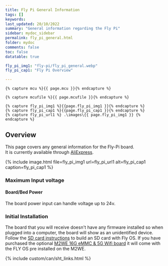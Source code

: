 ```yaml
---
title: Fly Pi General Information
tags: []
keywords: 
last_updated: 20/10/2022
summary: "General information regarding the Fly Pi"
sidebar: mydoc_sidebar
permalink: fly_pi_general.html
folder: mydoc
comments: false
toc: false
datatable: true

fly_pi_img1: "fly-pi/fly_pi_general.webp"
fly_pi_cap1: "Fly Pi Overview"

---
```


    {% capture mcu %}{{ page.mcu }}{% endcapture %}

    {% capture mcufile %}{{ page.mcufile }}{% endcapture %}

    {% capture fly_pi_img1 %}{{page.fly_pi_img1 }}{% endcapture %}
    {% capture fly_pi_cap1 %}{{page.fly_pi_cap1 }}{% endcapture %}
    {% capture fly_pi_url1 %} .\images\{{ page.fly_pi_img1 }} {% endcapture %}

## Overview

This page covers any general information for the Fly-Pi board.  
It is currently available through [AliExpress](https://www.aliexpress.us/item/3256804173218933.html). 

{% 
include image.html 
file=fly_pi_img1
url=fly_pi_url1
alt=fly_pi_cap1
caption=fly_pi_cap1
%}

### Maximum Input voltage

#### Board/Bed Power

The board power input can handle voltage up to 24v.

### Initial Installation

The board that you will receive doesn't have any firmware installed so when plugged into a computer, the board will show as an unidentified device.
Follow the [SD card instructions](fly-pi_sd_card.html) to build an SD card with Fly OS. If you have purchased the optional [M2WE 16G eMMC & 5G Wifi board](https://www.aliexpress.us/item/3256804602300590.html) it will come with the FLY OS pre installed on the M2WE.  

{% include custom/can/sht_links.html %}
